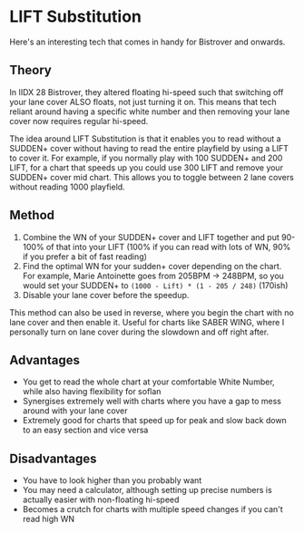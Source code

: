 # LIFT Substitution

Here's an interesting tech that comes in handy for Bistrover and onwards.

## Theory

In IIDX 28 Bistrover, they altered floating hi-speed such that switching off your lane cover ALSO floats, not just turning it on. This means that tech reliant around having a specific white number and then removing your lane cover now requires regular hi-speed.

The idea around LIFT Substitution is that it enables you to read without a SUDDEN+ cover without having to read the entire playfield by using a LIFT to cover it. For example, if you normally play with 100 SUDDEN+ and 200 LIFT, for a chart that speeds up you could use 300 LIFT and remove your SUDDEN+ cover mid chart. This allows you to toggle between 2 lane covers without reading 1000 playfield.

## Method

1. Combine the WN of your SUDDEN+ cover and LIFT together and put 90-100% of that into your LIFT (100% if you can read with lots of WN, 90% if you prefer a bit of fast reading)
2. Find the optimal WN for your sudden+ cover depending on the chart. For example, Marie Antoinette goes from 205BPM -> 248BPM, so you would set your SUDDEN+ to `(1000 - Lift) * (1 - 205 / 248)` (170ish)
3. Disable your lane cover before the speedup.

This method can also be used in reverse, where you begin the chart with no lane cover and then enable it. Useful for charts like SABER WING, where I personally turn on lane cover during the slowdown and off right after.

## Advantages

-  You get to read the whole chart at your comfortable White Number, while also having flexibility for soflan
-  Synergises extremely well with charts where you have a gap to mess around with your lane cover
-  Extremely good for charts that speed up for peak and slow back down to an easy section and vice versa

## Disadvantages

-  You have to look higher than you probably want
-  You may need a calculator, although setting up precise numbers is actually easier with non-floating hi-speed
-  Becomes a crutch for charts with multiple speed changes if you can't read high WN
